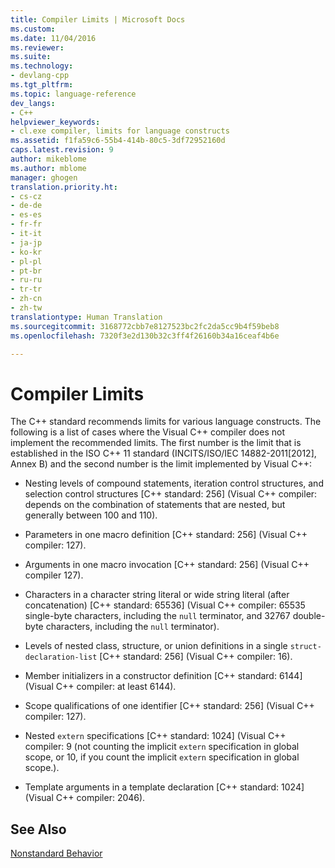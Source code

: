 ```yaml
---
title: Compiler Limits | Microsoft Docs
ms.custom: 
ms.date: 11/04/2016
ms.reviewer: 
ms.suite: 
ms.technology:
- devlang-cpp
ms.tgt_pltfrm: 
ms.topic: language-reference
dev_langs:
- C++
helpviewer_keywords:
- cl.exe compiler, limits for language constructs
ms.assetid: f1fa59c6-55b4-414b-80c5-3df72952160d
caps.latest.revision: 9
author: mikeblome
ms.author: mblome
manager: ghogen
translation.priority.ht:
- cs-cz
- de-de
- es-es
- fr-fr
- it-it
- ja-jp
- ko-kr
- pl-pl
- pt-br
- ru-ru
- tr-tr
- zh-cn
- zh-tw
translationtype: Human Translation
ms.sourcegitcommit: 3168772cbb7e8127523bc2fc2da5cc9b4f59beb8
ms.openlocfilehash: 7320f3e2d130b32c3ff4f26160b34a16ceaf4b6e

---
```

# Compiler Limits
The C++ standard recommends limits for various language constructs. The following is a list of cases where the Visual C++ compiler does not implement the recommended limits. The first number is the limit that is established in the ISO C++ 11 standard (INCITS/ISO/IEC 14882-2011[2012], Annex B) and the second number is the limit implemented by Visual C++:  
  
-   Nesting levels of compound statements, iteration control structures, and selection control structures [C++ standard: 256] (Visual C++ compiler: depends on the combination of statements that are nested, but generally between 100 and 110).  
  
-   Parameters in one macro definition [C++ standard: 256] (Visual C++ compiler: 127).  
  
-   Arguments in one macro invocation [C++ standard: 256] (Visual C++ compiler 127).  
  
-   Characters in a character string literal or wide string literal (after concatenation) [C++ standard: 65536] (Visual C++ compiler: 65535 single-byte characters, including the `null` terminator, and 32767 double-byte characters, including the `null` terminator).  
  
-   Levels of nested class, structure, or union definitions in a single `struct-declaration-list` [C++ standard: 256] (Visual C++ compiler: 16).  
  
-   Member initializers in a constructor definition [C++ standard: 6144] (Visual C++ compiler: at least 6144).  
  
-   Scope qualifications of one identifier [C++ standard: 256] (Visual C++ compiler: 127).  
  
-   Nested `extern` specifications [C++ standard: 1024] (Visual C++ compiler: 9 (not counting the implicit `extern` specification in global scope, or 10, if you count the implicit `extern` specification in global scope.).  
  
-   Template arguments in a template declaration [C++ standard: 1024] (Visual C++ compiler: 2046).  
  
## See Also  
 [Nonstandard Behavior](../cpp/nonstandard-behavior.md)


<!--HONumber=Jan17_HO1-->


